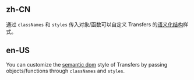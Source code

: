 ## zh-CN

通过 `classNames` 和 `styles` 传入对象/函数可以自定义 Transfers 的[语义化结构](#semantic-dom)样式。

## en-US

You can customize the [semantic dom](#semantic-dom) style of Transfers by passing objects/functions through `classNames` and `styles`.
